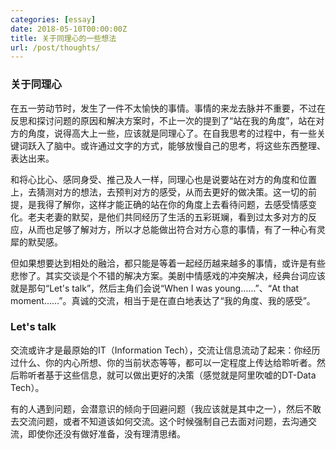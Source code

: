 ```yaml
---
categories: [essay]
date: 2018-05-10T00:00:00Z
title: 关于同理心的一些想法
url: /post/thoughts/
---
```


### 关于同理心

在五一劳动节时，发生了一件不太愉快的事情。事情的来龙去脉并不重要，不过在反思和探讨问题的原因和解决方案时，不止一次的提到了“站在我的角度”，站在对方的角度，说得高大上一些，应该就是同理心了。在自我思考的过程中，有一些关键词跃入了脑中。或许通过文字的方式，能够放慢自己的思考，将这些东西整理、表达出来。

和将心比心、感同身受、推己及人一样，同理心也是说要站在对方的角度和位置上，去猜测对方的想法，去预判对方的感受，从而去更好的做决策。这一切的前提，是我得了解你，这样才能正确的站在你的角度上去看待问题，去感受情感变化。老夫老妻的默契，是他们共同经历了生活的五彩斑斓，看到过太多对方的反应，从而也足够了解对方，所以才总能做出符合对方心意的事情，有了一种心有灵犀的默契感。

但如果想要达到相处的融洽，都只能是等着一起经历越来越多的事情，或许是有些悲惨了。其实交谈是个不错的解决方案。美剧中情感戏的冲突解决，经典台词应该就是那句“Let's talk”，然后主角们会说“When I was young……”、“At that moment……”。真诚的交流，相当于是在直白地表达了“我的角度、我的感受”。

### Let's talk

交流或许才是最原始的IT（Information Tech），交流让信息流动了起来：你经历过什么、你的内心所想、你的当前状态等等，都可以一定程度上传达给聆听者。然后聆听者基于这些信息，就可以做出更好的决策（感觉就是阿里吹嘘的DT-Data Tech）。

有的人遇到问题，会潜意识的倾向于回避问题（我应该就是其中之一），然后不敢去交流问题，或者不知道该如何交流。这个时候强制自己去面对问题，去沟通交流，即使你还没有做好准备，没有理清思绪。

